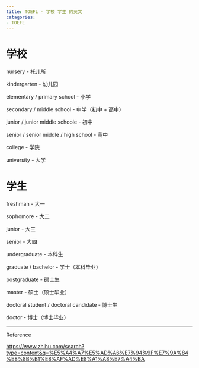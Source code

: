 ```yaml
---
title: TOEFL - 学校 学生 的英文
catagories:
- TOEFL
---
```


# 学校

nursery - 托儿所

kindergarten - 幼儿园

elementary / primary school - 小学

secondary / middle school - 中学（初中 + 高中）

junior / junior middle schoole - 初中

senior / senior middle / high school - 高中

college - 学院

university - 大学

# 学生

freshman - 大一

sophomore - 大二

junior - 大三

senior - 大四

undergraduate - 本科生

graduate / bachelor - 学士（本科毕业）

postgraduate - 硕士生

master - 硕士（硕士毕业）

doctoral student / doctoral candidate - 博士生

doctor - 博士（博士毕业）







----

Reference

https://www.zhihu.com/search?type=content&q=%E5%A4%A7%E5%AD%A6%E7%94%9F%E7%9A%84%E8%8B%B1%E8%AF%AD%E8%A1%A8%E7%A4%BA